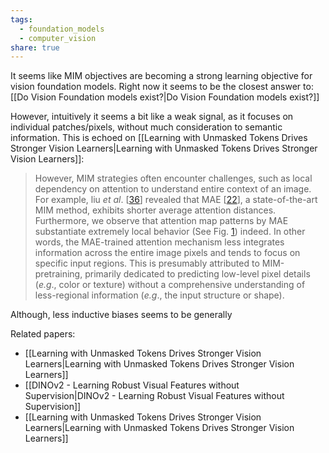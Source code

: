 ```yaml
---
tags:
  - foundation_models
  - computer_vision
share: true
---
```

It seems like MIM objectives are becoming a strong learning objective for vision foundation models. Right now it seems to be the closest answer to: [[Do Vision Foundation models exist?|Do Vision Foundation models exist?]]

However, intuitively it seems a bit like a weak signal, as it focuses on individual patches/pixels, without much consideration to semantic information. This is echoed on [[Learning with Unmasked Tokens Drives Stronger Vision Learners|Learning with Unmasked Tokens Drives Stronger Vision Learners]]:

> However, MIM strategies often encounter challenges, such as local dependency on attention to understand entire context of an image. For example, liu _et al_. [[36](https://arxiv.org/html/2310.13593v2#bib.bib36)] revealed that MAE [[22](https://arxiv.org/html/2310.13593v2#bib.bib22)], a state-of-the-art MIM method, exhibits shorter average attention distances. Furthermore, we observe that attention map patterns by MAE substantiate extremely local behavior (See Fig. [1](https://arxiv.org/html/2310.13593v2#S2.F1 "Figure 1 ‣ 2.1.2 MIM formulation itself falls short in learning broader contexts. ‣ 2.1 MIM and Beyond ‣ 2 Preliminary ‣ Learning with Unmasked Tokens Drives Stronger Vision Learners")) indeed. In other words, the MAE-trained attention mechanism less integrates information across the entire image pixels and tends to focus on specific input regions. This is presumably attributed to MIM-pretraining, primarily dedicated to predicting low-level pixel details (_e.g_., color or texture) without a comprehensive understanding of less-regional information (_e.g_., the input structure or shape).

Although, less inductive biases seems to be generally 



Related papers:
- [[Learning with Unmasked Tokens Drives Stronger Vision Learners|Learning with Unmasked Tokens Drives Stronger Vision Learners]]
- [[DINOv2 - Learning Robust Visual Features without Supervision|DINOv2 - Learning Robust Visual Features without Supervision]]
- [[Learning with Unmasked Tokens Drives Stronger Vision Learners|Learning with Unmasked Tokens Drives Stronger Vision Learners]]